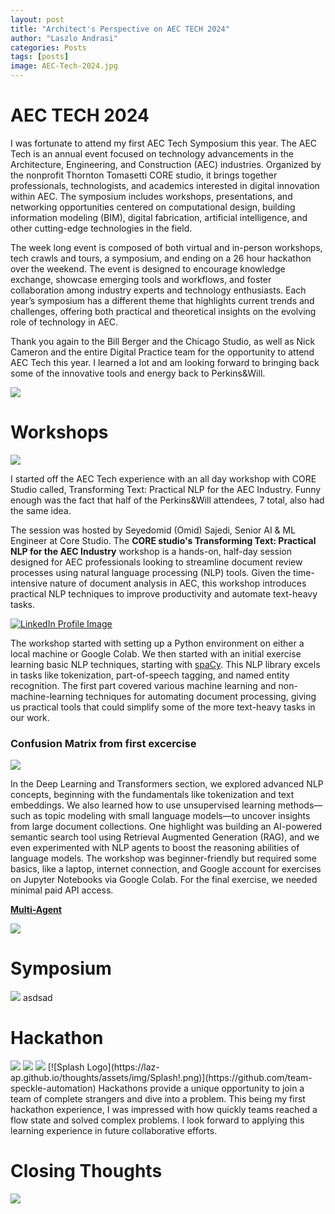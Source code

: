 ```yaml
---
layout: post
title: "Architect's Perspective on AEC TECH 2024"
author: "Laszlo Andrasi"
categories: Posts
tags: [posts]
image: AEC-Tech-2024.jpg
---
```


# AEC TECH 2024

I was fortunate to attend my first AEC Tech Symposium this year. The AEC Tech is an annual event focused on technology advancements in the Architecture, Engineering, and Construction (AEC) industries. Organized by the nonprofit Thornton Tomasetti CORE studio, it brings together professionals, technologists, and academics interested in digital innovation within AEC. The symposium includes workshops, presentations, and networking opportunities centered on computational design, building information modeling (BIM), digital fabrication, artificial intelligence, and other cutting-edge technologies in the field. 

The week long event is composed of both virtual and in-person workshops, tech crawls and tours, a symposium, and ending on a 26 hour hackathon over the weekend. The event is designed to encourage knowledge exchange, showcase emerging tools and workflows, and foster collaboration among industry experts and technology enthusiasts. Each year’s symposium has a different theme that highlights current trends and challenges, offering both practical and theoretical insights on the evolving role of technology in AEC.

Thank you again to the Bill Berger and the Chicago Studio, as well as Nick Cameron and the entire Digital Practice team for the opportunity to attend AEC Tech this year. I learned a lot and am looking forward to bringing back some of the innovative tools and energy back to Perkins&Will.

<img src="https://laz-ap.github.io/thoughts/assets/img/AEC Tech - Event Image.png">

# Workshops

<img src="https://laz-ap.github.io/thoughts/assets/img/In person workshop.png">

I started off the AEC Tech experience with an all day workshop with CORE Studio called, Transforming Text: Practical NLP for the AEC Industry. Funny enough was the fact that half of the Perkins&Will attendees, 7 total, also had the same idea. 

The session was hosted by Seyedomid (Omid) Sajedi, Senior AI & ML Engineer at Core Studio. The **CORE studio's Transforming Text: Practical NLP for the AEC Industry** workshop is a hands-on, half-day session designed for AEC professionals looking to streamline document review processes using natural language processing (NLP) tools. Given the time-intensive nature of document analysis in AEC, this workshop introduces practical NLP techniques to improve productivity and automate text-heavy tasks.

[![LinkedIn Profile Image](https://laz-ap.github.io/thoughts/assets/img/Omid+Sajedi.jpg)](https://www.linkedin.com/in/seyedomid-sajedi-263b703a/)


The workshop started with setting up a Python environment on either a local machine or Google Colab. We then started with an initial exercise learning basic NLP techniques, starting with [spaCy](https://spacy.io/). This NLP library excels in tasks like tokenization, part-of-speech tagging, and named entity recognition. The first part covered various machine learning and non-machine-learning techniques for automating document processing, giving us practical tools that could simplify some of the more text-heavy tasks in our work.

### Confusion Matrix from first excercise 

<img src="https://laz-ap.github.io/thoughts/assets/img/Confusion Matrix.png">

In the Deep Learning and Transformers section, we explored advanced NLP concepts, beginning with the fundamentals like tokenization and text embeddings. We also learned how to use unsupervised learning methods—such as topic modeling with small language models—to uncover insights from large document collections. One highlight was building an AI-powered semantic search tool using Retrieval Augmented Generation (RAG), and we even experimented with NLP agents to boost the reasoning abilities of language models. The workshop was beginner-friendly but required some basics, like a laptop, internet connection, and Google account for exercises on Jupyter Notebooks via Google Colab. For the final exercise, we needed minimal paid API access. 

[**Multi-Agent**](https://microsoft.github.io/autogen/0.2/docs/Use-Cases/agent_chat/)

<img src="https://laz-ap.github.io/thoughts/assets/img/multi-agent-workflow.png">


# Symposium

<img src="https://laz-ap.github.io/thoughts/assets/img/Symposium.png">
asdsad


# Hackathon

<img src="https://laz-ap.github.io/thoughts/assets/img/hackathon.png">
<img src="https://laz-ap.github.io/thoughts/assets/img/Hackathon Pano.jpg">
<img src="https://laz-ap.github.io/thoughts/assets/img/Splash_Hackathon.jpg">
[![Splash Logo](https://laz-ap.github.io/thoughts/assets/img/Splash!.png)](https://github.com/team-speckle-automation)
Hackathons provide a unique opportunity to join a team of complete strangers and dive into a problem. This being my first hackathon experience, I was impressed with how quickly teams reached a flow state and solved complex problems. I look forward to applying this learning experience in future collaborative efforts.

# Closing Thoughts

<img src="https://laz-ap.github.io/thoughts/assets/img/PW_AEC Symposium.jpg">
